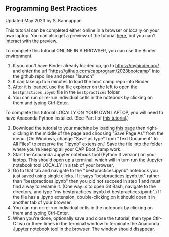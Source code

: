 ## Programming Best Practices

Updated May 2023 by S. Kannappan

This tutorial can be completed either online in a browser or locally on your own laptop. You can also get a preview of the tutorial [here](https://github.com/capprogram/2023bootcamp/blob/master/bestpractices/bestpractices.ipynb), but you can't interact with the preview.

To complete this tutorial ONLINE IN A BROWSER, you can use the Binder environment.
1) If you don't have Binder already loaded up, go to https://mybinder.org/ and enter the url "https://github.com/capprogram/2023bootcamp" into the github repo line and press "launch"
2) It can take up to 5 minutes to load the boot camp repo into Binder
3) After it is loaded, use the file explorer on the left to open the `bestpractices.ipynb` file in the `bestpractices` folder
4) You can run or re-run individual cells in the notebook by clicking on them and typing Ctrl-Enter. 

To complete this tutorial LOCALLY ON YOUR OWN LAPTOP, you will need to have Anaconda Python installed. (See Part I of [this tutorial](https://github.com/capprogram/2023bootcamp/blob/master/basic_data_analysis_tutorial/python-data-analysis.md).) 
1) Download the tutorial to your machine by loading [this page](https://raw.githubusercontent.com/capprogram/2023bootcamp/master/bestpractices/bestpractices.ipynb) then right-clicking in the middle of the page and choosing "Save Page As" from the menu. [On Windows, change "Save as type" from "Text Document" to All Files" to preserve the ".ipynb" extension.] Save the file into the folder where you're keeping all your CAP Boot Camp work.
2) Start the Anaconda Jupyter notebook tool (Python 3 version) on your laptop. This should open up a terminal, which will in turn run the Jupyter notebook tool LOCALLY in a tab of your browser.
3) Go to that tab and navigate to the "bestpractices.ipynb" notebook you just saved using single clicks. If it says "bestpractices.ipynb.txt" rather than "bestpractices.ipynb" then you did not succeed in step 1 and must find a way to rename it. (One way is to open Git Bash, navigate to the directory, and type "mv bestpractices.ipynb.txt bestpractices.ipynb".) If the file has a .ipynb extension, double-clicking on it should open it in another tab of your browser.
4) You can run or re-run individual cells in the notebook by clicking on them and typing Ctrl-Enter.
5) When you're done, optionally save and close the tutorial, then type Ctlr-C two or three times in the terminal window to terminate the Anaconda Jupyter notebook tool in the browser. The window should disappear.